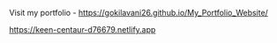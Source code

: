 Visit my portfolio - https://gokilavani26.github.io/My_Portfolio_Website/



https://keen-centaur-d76679.netlify.app
